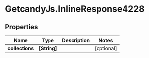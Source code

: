 # GetcandyJs.InlineResponse4228

## Properties

Name | Type | Description | Notes
------------ | ------------- | ------------- | -------------
**collections** | **[String]** |  | [optional] 


